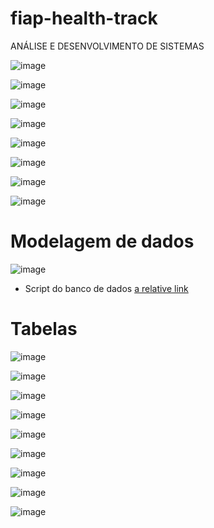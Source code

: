 # fiap-health-track

ANÁLISE E DESENVOLVIMENTO DE SISTEMAS

![image](https://user-images.githubusercontent.com/6618004/171544881-2acb9bb3-2daa-4c15-91d8-0a704ec8a45f.png)

![image](https://user-images.githubusercontent.com/6618004/171544810-a1defba1-94fa-4311-97e4-88fbe61b7128.png)

![image](https://user-images.githubusercontent.com/6618004/171542019-35ed05b8-7b0c-4bcc-bbcd-42409dc91783.png)

![image](https://user-images.githubusercontent.com/6618004/171542064-fb1ca812-ee18-4112-840c-1c15c531c201.png)

![image](https://user-images.githubusercontent.com/6618004/171542103-80f0228d-1773-4d66-8d42-133ec91d3527.png)

![image](https://user-images.githubusercontent.com/6618004/171542185-29172721-53d0-4e92-9013-ce5d9e4ffa3c.png)

![image](https://user-images.githubusercontent.com/6618004/171542216-877fd1c3-fa67-41e5-b91d-aac94127cfcf.png)

![image](https://user-images.githubusercontent.com/6618004/171542241-0c950770-b7d0-44b2-8239-5ef7ed3fd307.png)

# Modelagem de dados
![image](https://user-images.githubusercontent.com/6618004/171543892-ca8d086c-db83-4e77-a3de-ce74ce188f62.png)

- Script do banco de dados
[a relative link]([https://github.com/elioglima/fiap-health-track/blob/main/database.sql])

# Tabelas

![image](https://user-images.githubusercontent.com/6618004/171543224-7e58c562-e99d-4208-9943-0b2dee08eb5e.png)

![image](https://user-images.githubusercontent.com/6618004/171543265-7ce107dc-e3da-4763-96be-105fa3896447.png)

![image](https://user-images.githubusercontent.com/6618004/171543292-996ebd0b-084b-4ef1-aed0-d02468802d70.png)

![image](https://user-images.githubusercontent.com/6618004/171543323-6960560d-78ca-44d5-93ce-0f15ae40852a.png)

![image](https://user-images.githubusercontent.com/6618004/171543344-d1a00d82-682c-4491-8b01-1b415e6f465a.png)

![image](https://user-images.githubusercontent.com/6618004/171543373-501f1422-bcc8-4ae3-bcec-98a96f91e248.png)

![image](https://user-images.githubusercontent.com/6618004/171543393-7557b69f-aba9-40fd-9115-e28465058b3c.png)

![image](https://user-images.githubusercontent.com/6618004/171543461-5fdc3ce1-8592-42c6-a27e-00f76bdfe8ff.png)

![image](https://user-images.githubusercontent.com/6618004/171543487-d8929ca1-e45d-42c5-aacc-022ef47a3aef.png)
